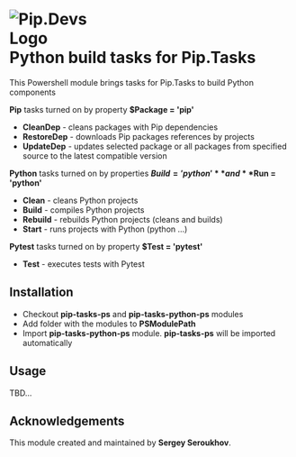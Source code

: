 # <img src="https://github.com/pip-tasks/pip-tasks-ps/raw/master/artifacts/logo.png" alt="Pip.Devs Logo" style="max-width:30%"> <br/> Python build tasks for Pip.Tasks

This Powershell module brings tasks for Pip.Tasks to build Python components

**Pip** tasks turned on by property **$Package = 'pip'**
* **CleanDep** - cleans packages with Pip dependencies
* **RestoreDep** - downloads Pip packages references by projects 
* **UpdateDep** - updates selected package or all packages from specified source to the latest compatible version

**Python** tasks turned on by properties **$Build = 'python'** and **$Run = 'python'**
* **Clean** - cleans Python projects
* **Build** - compiles Python projects
* **Rebuild** - rebuilds Python projects (cleans and builds)
* **Start** - runs projects with Python (python ...)

**Pytest** tasks turned on by property **$Test = 'pytest'**
* **Test** - executes tests with Pytest

## Installation

* Checkout **pip-tasks-ps** and **pip-tasks-python-ps** modules
* Add folder with the modules to **PSModulePath**
* Import **pip-tasks-python-ps** module. **pip-tasks-ps** will be imported automatically

## Usage

TBD...

## Acknowledgements

This module created and maintained by **Sergey Seroukhov**.
